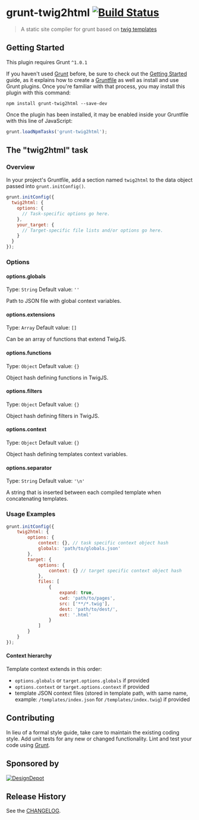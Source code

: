 # grunt-twig2html [![Build Status](https://travis-ci.org/toptalo/grunt-twig2html.svg?branch=master)](https://travis-ci.org/toptalo/grunt-twig2html)

> A static site compiler for grunt based on [twig templates](https://twig.symfony.com/)

## Getting Started
This plugin requires Grunt `^1.0.1`

If you haven't used [Grunt](http://gruntjs.com/) before, be sure to check out the [Getting Started](http://gruntjs.com/getting-started) guide, as it explains how to create a [Gruntfile](http://gruntjs.com/sample-gruntfile) as well as install and use Grunt plugins. Once you're familiar with that process, you may install this plugin with this command:

```shell
npm install grunt-twig2html --save-dev
```

Once the plugin has been installed, it may be enabled inside your Gruntfile with this line of JavaScript:

```js
grunt.loadNpmTasks('grunt-twig2html');
```

## The "twig2html" task

### Overview
In your project's Gruntfile, add a section named `twig2html` to the data object passed into `grunt.initConfig()`.

```js
grunt.initConfig({
  twig2html: {
    options: {
      // Task-specific options go here.
    },
    your_target: {
      // Target-specific file lists and/or options go here.
    }
  }
});
```

### Options

#### options.globals
Type: `String`
Default value: `''`

Path to JSON file with global context variables.

#### options.extensions
Type: `Array`
Default value: `[]`

Can be an array of functions that extend TwigJS.

#### options.functions
Type: `Object`
Default value: `{}`

Object hash defining functions in TwigJS.

#### options.filters
Type: `Object`
Default value: `{}`

Object hash defining filters in TwigJS.

#### options.context
Type: `Object`
Default value: `{}`

Object hash defining templates context variables.

#### options.separator
Type: `String`
Default value: `'\n'`

A string that is inserted between each compiled template when concatenating templates.

### Usage Examples

```js
grunt.initConfig({
    twig2html: {
        options: {
            context: {}, // task specific context object hash
            globals: 'path/to/globals.json'
        },
        target: {
            options: {
                context: {} // target specific context object hash
            },
            files: [
                {
                    expand: true,
                    cwd: 'path/to/pages',
                    src: ['**/*.twig'],
                    dest: 'path/to/dest/',
                    ext: '.html'
                }
            ]
        }
    }
});
```

#### Context hierarchy

Template context extends in this order:
* `options.globals` or `target.options.globals` if provided
* `options.context` or `target.options.context` if provided
* template JSON context files (stored in template path, with same name,
example: `/templates/index.json` for `/templates/index.twig`) if provided

## Contributing
In lieu of a formal style guide, take care to maintain the existing coding style. Add unit tests for any new or changed functionality. Lint and test your code using [Grunt](http://gruntjs.com/).

## Sponsored by

[![DesignDepot](https://designdepot.ru/static/core/img/logo.png)](https://designdepot.ru/?utm_source=web&utm_medium=npm&utm_campaign=grunt-twig2html)

## Release History
See the [CHANGELOG](CHANGELOG.md).
